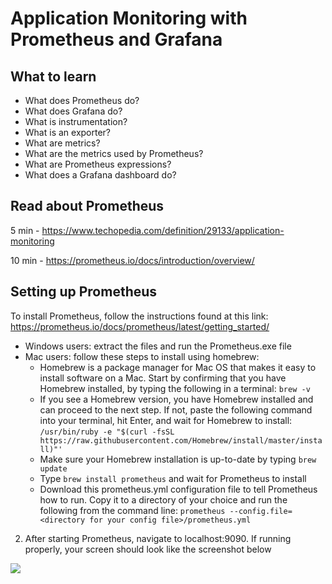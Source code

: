 # Application Monitoring with Prometheus and Grafana

## What to learn
-	What does Prometheus do?
-	What does Grafana do? 
-	What is instrumentation? 
-	What is an exporter?
-	What are metrics?
-	What are the metrics used by Prometheus?
-	What are Prometheus expressions? 
-	What does a Grafana dashboard do?

## Read about Prometheus
5  min - https://www.techopedia.com/definition/29133/application-monitoring

10 min - https://prometheus.io/docs/introduction/overview/

## Setting up Prometheus 
To install Prometheus, follow the instructions found at this link: https://prometheus.io/docs/prometheus/latest/getting_started/ 

  +	Windows users: extract the files and run the Prometheus.exe file 
  +	Mac users: follow these steps to install using homebrew:
    + 	Homebrew is a package manager for Mac OS that makes it easy to install software on a Mac. Start by confirming that you have Homebrew installed,
by typing the following in a terminal: `brew -v`
    + 	If you see a Homebrew version, you have Homebrew installed and can proceed to the next step. If not, paste the following command 
into your terminal, hit Enter, and wait for Homebrew to install:
```/usr/bin/ruby -e "$(curl -fsSL https://raw.githubusercontent.com/Homebrew/install/master/install)"'```
    + Make sure your Homebrew installation is up-to-date by typing `brew update`
    + Type `brew install prometheus` and wait for Prometheus to install
    + Download this prometheus.yml configuration file to tell Prometheus how to run. Copy it to a directory of your choice and run the following from the command line:
`prometheus --config.file=<directory for your config file>/prometheus.yml`



2.	After starting Prometheus, navigate to localhost:9090. If running properly, your screen should look like the screenshot below

![](https://github.com/jasonxris/Application-Monitoring-with-Prometheus-and-Grafana-Tutorial/blob/master/Student%20Files/Screenshots/ScreenShot1.png )
